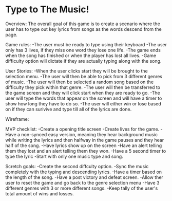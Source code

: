 # Type to The Music!

Overview: The overall goal of this game is to create a scenario where the user has to type out key lyrics from songs as the words descend from the page.

Game rules: -The user must be ready to type using their keyboard
            -The user only has 3 lives, if they miss one word they lose one life.
            -The game ends when the song has finished or when the player has lost all lives.
            -Game difficulty option will dictate if they are actually typing along with the song.
            
User Stories: -When the user clicks start they will be brought to the selection menu.
              -The user will then be able to pick from 3 different genres of music.
              -The user will then be selected a random song based on the difficulty they pick within that genre.
              -The user will then be transferred to the game screen and they will click start when they are ready to go.
              -The user will type the words that appear on the screen and will have a timer to show how long they have to do so.
              -The user will either win or lose based on if they can surivive and type till all of the lyrics are done.
  
  
 Wireframe:  
  
  
MVP checklist: -Create a opening title screen
               -Create lives for the game.
               -Have a non-synced easy version, meaning they hear background music while writing the lyrics and then halfway in the game pauses and they hear half of the song. 
               -Have lyrics show up on the screen
               -Have an alert telling them they lost and an alert telling them they won.
               -Have a 5 second timer to type the lyric
               -Start with only one music type and song.
               
Scretch goals: -Create the second diffculty option.
               -Sync the music completely with the typing and descending lyrics.
               -Have a timer based on the length of the song.
               -Have a post victory and defeat screen.
               -Allow ther user to reset the game and go back to the genre selection menu
               -Have 3 different genres with 3 or more different songs.
               -Keep tally of the user's total amount of wins and losses.
               
              
               
               
